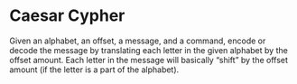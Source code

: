 # Caesar Cypher

Given an alphabet, an offset, a message, and a command, encode or decode the message by translating each letter in the given alphabet by the offset amount. Each letter in the message will basically “shift” by the offset amount (if the letter is a part of the alphabet).

